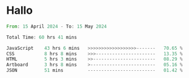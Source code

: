 # Hallo
<!--START_SECTION:waka-->

```rust
From: 15 April 2024 - To: 15 May 2024

Total Time: 60 hrs 41 mins

JavaScript    43 hrs 6 mins   >>>>>>>>>>>>>>>>>>-------   70.65 %
CSS           8 hrs 8 mins    >>>----------------------   13.35 %
HTML          5 hrs 3 mins    >>-----------------------   08.29 %
Artboard      3 hrs 8 mins    >------------------------   05.16 %
JSON          51 mins         -------------------------   01.42 %
```

<!--END_SECTION:waka-->
